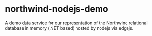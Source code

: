 # northwind-nodejs-demo
A demo data service for our representation of the Northwind relational database in memory (.NET based) hosted by nodejs via edgejs.
